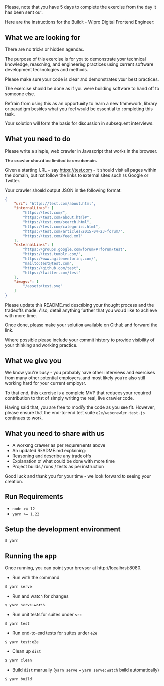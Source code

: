 Please, note that you have 5 days to complete the exercise from the day it has been sent out.

Here are the instructions for the Buildit - Wipro Digital Frontend Engineer:

## What we are looking for
There are no tricks or hidden agendas.

The purpose of this exercise is for you to demonstrate your technical knowledge, reasoning, and engineering practices using current software development technologies and methods.

Please make sure your code is clear and demonstrates your best practices.

The exercise should be done as if you were building software to hand off to someone else.

Refrain from using this as an opportunity to learn a new framework, library or paradigm besides what you feel would be essential to completing this task.

Your solution will form the basis for discussion in subsequent interviews.

## What you need to do
Please write a simple, web crawler in Javascript that works in the browser.

The crawler should be limited to one domain.

Given a starting URL – say https://test.com - it should visit all pages within the domain, but not follow the links to external sites such as Google or Twitter.

Your crawler should output JSON in the following format:
```json
{
    "uri": "https://test.com/about.html",
    "internalLinks": [
        "https://test.com/",
        "https://test.com/about.html#",
        "https://test.com/search.html",
        "https://test.com/categories.html",
        "https://test.com/articles/2015-04-23-forum/",
        "https://test.com/feed.xml"
    ],
    "externalLinks": [
        "https://groups.google.com/forum/#!forum/test",
        "https://test.tumblr.com/",
        "https://www.agilementoring.com/",
        "mailto:test@test.com",
        "https://github.com/test",
        "https://twitter.com/test"
    ],
    "images": [
        "/assets/test.svg"
    ]
}
```

Please update this README.md describing your thought process and the tradeoffs made. Also, detail anything further that you would like to achieve with more time.

Once done, please make your solution available on Github and forward the link.

Where possible please include your commit history to provide visibility of your thinking and working practice.

## What we give you
We know you're busy - you probably have other interviews and exercises from many other potential employers, and most likely you're also still working hard for your current employer.

To that end, this exercise is a complete MVP that reduces your required contribution to that of simply writing the real, live
crawler code.

Having said that, you are free to modify the code as you see fit. However, please ensure that the end-to-end test suite `e2e/webcrawler.test.js` continues to work.

## What you need to share with us
* A working crawler as per requirements above
* An updated README.md explaining:
* Reasoning and describe any trade offs
* Explanation of what could be done with more time
* Project builds / runs / tests as per instruction

Good luck and thank you for your time - we look forward to seeing your creation.

## Run Requirements
* `node >= 12`
* `yarn >= 1.22`

## Setup the development environment
```bash
$ yarn
```

## Running the app
Once running, you can point your browser at http://localhost:8080.

- Run with the command
```bash
$ yarn serve
```

- Run and watch for changes
```bash
$ yarn serve:watch
```

- Run unit tests for suites under `src`
```bash
$ yarn test
```

- Run end-to-end tests for suites under `e2e`
```bash
$ yarn test:e2e
```

- Clean up `dist`
```bash
$ yarn clean
```

- Build `dist` manually (`yarn serve` + `yarn serve:watch` build automatically)
```bash
$ yarn build
```
